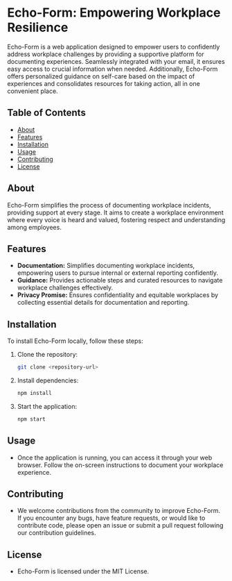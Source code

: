 # Echo-Form: Empowering Workplace Resilience

Echo-Form is a web application designed to empower users to confidently address workplace challenges by providing a supportive platform for documenting experiences. Seamlessly integrated with your email, it ensures easy access to crucial information when needed. Additionally, Echo-Form offers personalized guidance on self-care based on the impact of experiences and consolidates resources for taking action, all in one convenient place.

## Table of Contents
- [About](#about)
- [Features](#features)
- [Installation](#installation)
- [Usage](#usage)
- [Contributing](#contributing)
- [License](#license)

## About
Echo-Form simplifies the process of documenting workplace incidents, providing support at every stage. It aims to create a workplace environment where every voice is heard and valued, fostering respect and understanding among employees.

## Features
- **Documentation:** Simplifies documenting workplace incidents, empowering users to pursue internal or external reporting confidently.
- **Guidance:** Provides actionable steps and curated resources to navigate workplace challenges effectively.
- **Privacy Promise:** Ensures confidentiality and equitable workplaces by collecting essential details for documentation and reporting.

## Installation
To install Echo-Form locally, follow these steps:
1. Clone the repository:
   ```bash
   git clone <repository-url>
2. Install dependencies:
   ```bash
   npm install
3. Start the application:
   ```bash
   npm start

## Usage
- Once the application is running, you can access it through your web browser. Follow the on-screen instructions to document your workplace experience.

## Contributing
- We welcome contributions from the community to improve Echo-Form. If you encounter any bugs, have feature requests, or would like to contribute code, please open an issue or submit a pull request following our contribution guidelines.

## License
- Echo-Form is licensed under the MIT License.

